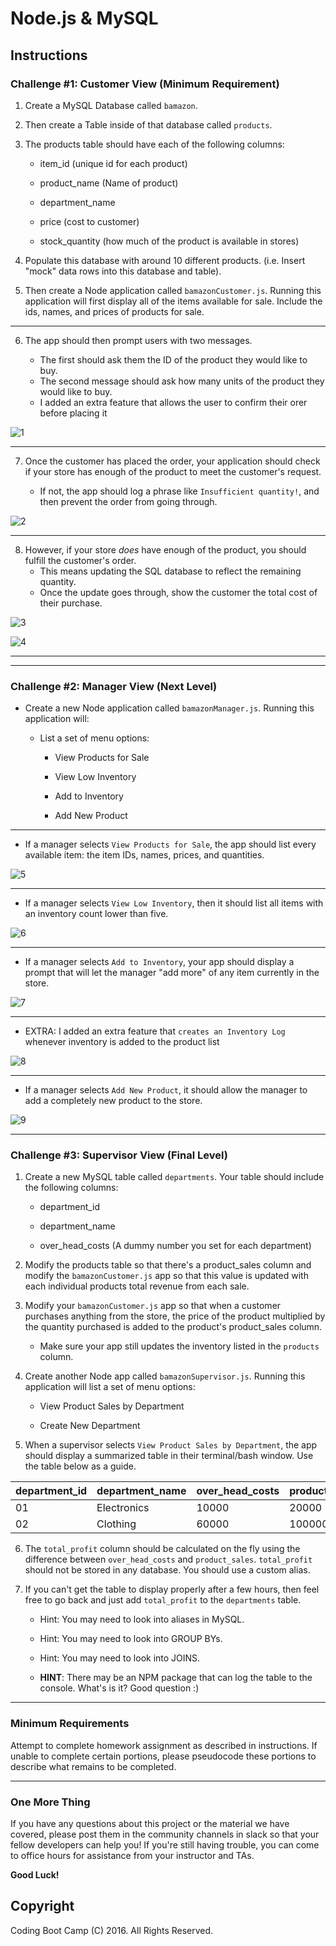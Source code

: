 # Node.js & MySQL

## Instructions

### Challenge #1: Customer View (Minimum Requirement)

1. Create a MySQL Database called `bamazon`.

2. Then create a Table inside of that database called `products`.

3. The products table should have each of the following columns:

   * item_id (unique id for each product)

   * product_name (Name of product)

   * department_name

   * price (cost to customer)

   * stock_quantity (how much of the product is available in stores)

4. Populate this database with around 10 different products. (i.e. Insert "mock" data rows into this database and table).

5. Then create a Node application called `bamazonCustomer.js`. Running this application will first display all of the items available for sale. Include the ids, names, and prices of products for sale.

- - -

6. The app should then prompt users with two messages.

   * The first should ask them the ID of the product they would like to buy.
   * The second message should ask how many units of the product they would like to buy.
   * I added an extra feature that allows the user to confirm their orer before placing it

![1](https://github.com/kathrynherod/bootcamp-homework/blob/master/Week-12_Bamazon/gifs/cust_ex1a.gif?raw=true)

- - -

7. Once the customer has placed the order, your application should check if your store has enough of the product to meet the customer's request.

   * If not, the app should log a phrase like `Insufficient quantity!`, and then prevent the order from going through.

![2](https://github.com/kathrynherod/bootcamp-homework/blob/master/Week-12_Bamazon/gifs/cust_ex3a.gif?raw=true)

- - -

8. However, if your store _does_ have enough of the product, you should fulfill the customer's order.
   * This means updating the SQL database to reflect the remaining quantity.
   * Once the update goes through, show the customer the total cost of their purchase.

![3](https://github.com/kathrynherod/bootcamp-homework/blob/master/Week-12_Bamazon/gifs/cust_ex1a.gif?raw=true)

![4](https://github.com/kathrynherod/bootcamp-homework/blob/master/Week-12_Bamazon/gifs/cust_ex2a.gif?raw=true)

- - -





- - -

### Challenge #2: Manager View (Next Level)

* Create a new Node application called `bamazonManager.js`. Running this application will:

  * List a set of menu options:

    * View Products for Sale
    
    * View Low Inventory
    
    * Add to Inventory
    
    * Add New Product

- - -

  * If a manager selects `View Products for Sale`, the app should list every available item: the item IDs, names, prices, and quantities.

  ![5](https://github.com/kathrynherod/bootcamp-homework/blob/master/Week-12_Bamazon/gifs/manager_ex1.gif?raw=true)

- - -

  * If a manager selects `View Low Inventory`, then it should list all items with an inventory count lower than five.

  ![6](https://github.com/kathrynherod/bootcamp-homework/blob/master/Week-12_Bamazon/gifs/manager_ex2.gif?raw=true)

- - -

  * If a manager selects `Add to Inventory`, your app should display a prompt that will let the manager "add more" of any item currently in the store.

  ![7](https://github.com/kathrynherod/bootcamp-homework/blob/master/Week-12_Bamazon/gifs/manager_ex3.gif?raw=true)

- - -

  * EXTRA: I added an extra feature that `creates an Inventory Log` whenever inventory is added to the product list

  ![8](https://github.com/kathrynherod/bootcamp-homework/blob/master/Week-12_Bamazon/gifs/manager_ex4.gif?raw=true)

- - -

  * If a manager selects `Add New Product`, it should allow the manager to add a completely new product to the store.

  ![9](https://github.com/kathrynherod/bootcamp-homework/blob/master/Week-12_Bamazon/gifs/manager_ex5.gif?raw=true)

- - -


### Challenge #3: Supervisor View (Final Level)

1. Create a new MySQL table called `departments`. Your table should include the following columns:

   * department_id

   * department_name

   * over_head_costs (A dummy number you set for each department)

2. Modify the products table so that there's a product_sales column and modify the `bamazonCustomer.js` app so that this value is updated with each individual products total revenue from each sale.

3. Modify your `bamazonCustomer.js` app so that when a customer purchases anything from the store, the price of the product multiplied by the quantity purchased is added to the product's product_sales column.

   * Make sure your app still updates the inventory listed in the `products` column.

4. Create another Node app called `bamazonSupervisor.js`. Running this application will list a set of menu options:

   * View Product Sales by Department
   
   * Create New Department

5. When a supervisor selects `View Product Sales by Department`, the app should display a summarized table in their terminal/bash window. Use the table below as a guide.

| department_id | department_name | over_head_costs | product_sales | total_profit |
| ------------- | --------------- | --------------- | ------------- | ------------ |
| 01            | Electronics     | 10000           | 20000         | 10000        |
| 02            | Clothing        | 60000           | 100000        | 40000        |

6. The `total_profit` column should be calculated on the fly using the difference between `over_head_costs` and `product_sales`. `total_profit` should not be stored in any database. You should use a custom alias.

7. If you can't get the table to display properly after a few hours, then feel free to go back and just add `total_profit` to the `departments` table.

   * Hint: You may need to look into aliases in MySQL.

   * Hint: You may need to look into GROUP BYs.

   * Hint: You may need to look into JOINS.

   * **HINT**: There may be an NPM package that can log the table to the console. What's is it? Good question :)

- - -

### Minimum Requirements

Attempt to complete homework assignment as described in instructions. If unable to complete certain portions, please pseudocode these portions to describe what remains to be completed.

- - -

### One More Thing

If you have any questions about this project or the material we have covered, please post them in the community channels in slack so that your fellow developers can help you! If you're still having trouble, you can come to office hours for assistance from your instructor and TAs.

**Good Luck!**

## Copyright

Coding Boot Camp (C) 2016. All Rights Reserved.
